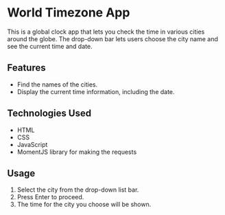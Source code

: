 # World Timezone App

This is a global clock app that lets you check the time in various cities around the globe. The drop-down bar lets users choose the city name and see the current time and date.

## Features

- Find the names of the cities.
- Display the current time information, including the date.

## Technologies Used

- HTML
- CSS
- JavaScript
- MomentJS library for making the requests

## Usage

1. Select the city from the drop-down list bar.
2. Press Enter to proceed.
3. The time for the city you choose will be shown.
